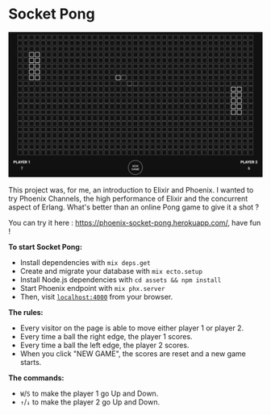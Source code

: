 # Socket Pong

![Socket Pong Screenshot](docs/screenshot.png)

This project was, for me, an introduction to Elixir and Phoenix. I wanted to try Phoenix Channels, the high performance of Elixir and the concurrent aspect of Erlang. What's better than an online Pong game to give it a shot ?

You can try it here : https://phoenix-socket-pong.herokuapp.com/, have fun !

**To start Socket Pong:**
  * Install dependencies with `mix deps.get`
  * Create and migrate your database with `mix ecto.setup`
  * Install Node.js dependencies with `cd assets && npm install`
  * Start Phoenix endpoint with `mix phx.server`
  * Then, visit [`localhost:4000`](http://localhost:4000) from your browser.

**The rules:**
  * Every visitor on the page is able to move either player 1 or player 2.
  * Every time a ball the right edge, the player 1 scores.
  * Every time a ball the left edge, the player 2 scores.
  * When you click "NEW GAME", the scores are reset and a new game starts.
  
**The commands:**
  * `W`/`S` to make the player 1 go Up and Down.
  * `↑`/`↓` to make the player 2 go Up and Down.
